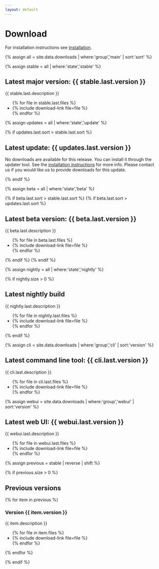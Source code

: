 ```yaml
---
layout: default
---
```

# Download

For installation instructions see
[Installation]({{site.baseurl}}/Get-Help/User-Guide/Installation/).

{% assign all = site.data.downloads | where:'group','main' | sort:'sort' %}

{% assign stable = all | where:'state','stable' %}

## Latest major version: {{ stable.last.version }}

{{ stable.last.description }}

<ul>
{% for file in stable.last.files %}
<li> {% include download-link file=file %} </li>
{% endfor %}
</ul>

{% assign updates = all | where:'state','update' %}

{% if updates.last.sort > stable.last.sort %}

## Latest update: {{ updates.last.version }}

No downloads are available for this release. You can install it
through the updater tool. See the [installation
instructions](http://daisy.github.io/pipeline/Get-Help/User-Guide/Installation#updater)
for more info. Please contact us if you would like us to provide
downloads for this update.

{% endif %}

{% assign beta = all | where:'state','beta' %}

{% if beta.last.sort > stable.last.sort %}
{% if beta.last.sort > updates.last.sort  %}

## Latest beta version: {{ beta.last.version }}

{{ beta.last.description }}

<ul>
{% for file in beta.last.files %}
<li> {% include download-link file=file %} </li>
{% endfor %}
</ul>

{% endif %}
{% endif %}

{% assign nightly = all | where:'state','nightly' %}

{% if nightly.size > 0 %}

## Latest nightly build

{{ nightly.last.description }}

<ul>
{% for file in nightly.last.files %}
<li> {% include download-link file=file %} </li>
{% endfor %}
</ul>

{% endif %}

{% assign cli = site.data.downloads | where:'group','cli' | sort:'version' %}

## Latest command line tool: {{ cli.last.version }}

{{ cli.last.description }}

<ul>
{% for file in cli.last.files %}
<li> {% include download-link file=file %} </li>
{% endfor %}
</ul>

{% assign webui = site.data.downloads | where:'group','webui' | sort:'version' %}

## Latest web UI: {{ webui.last.version }}

{{ webui.last.description }}

<ul>
{% for file in webui.last.files %}
<li> {% include download-link file=file %} </li>
{% endfor %}
</ul>

{% assign previous = stable | reverse | shift %}

{% if previous.size > 0 %}

## Previous versions

{% for item in previous %}

### Version {{ item.version }}

{{ item.description }}

<ul>
{% for file in item.files %}
<li> {% include download-link file=file %} </li>
{% endfor %}
</ul>

{% endfor %}

{% endif %}

